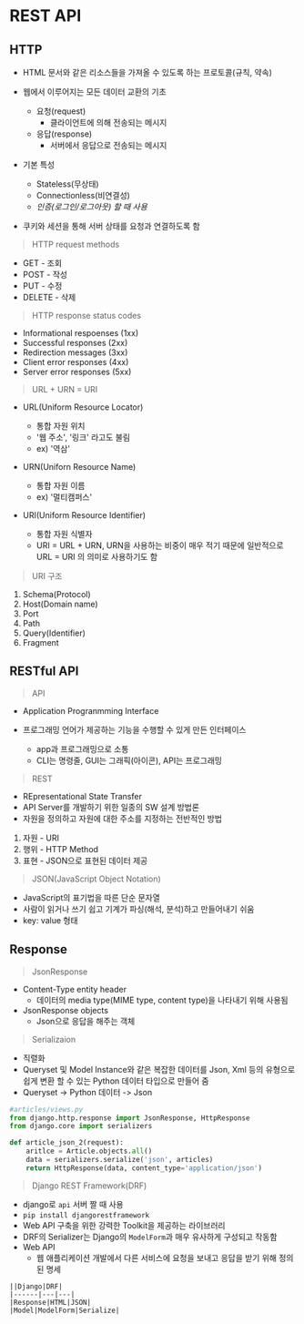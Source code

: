 # REST API

## HTTP

- HTML 문서와 같은 리소스들을 가져올 수 있도록 하는 프로토콜(규칙, 약속)

- 웹에서 이루어지는 모든 데이터 교환의 기초
  - 요청(request)
    - 클라이언트에 의해 전송되는 메시지
  - 응답(response)
    - 서버에서 응답으로 전송되는 메시지

- 기본 특성
  - Stateless(무상태)
  - Connectionless(비연결성)
  - *인증(로그인/로그아웃) 할 때 사용*
- 쿠키와 세션을 통해 서버 상태를 요청과 연결하도록 함

> HTTP request methods

- GET - 조회
- POST - 작성
- PUT - 수정
- DELETE - 삭제

> HTTP response status codes

- Informational respoenses (1xx)
- Successful responses (2xx)
- Redirection messages (3xx)
- Client error responses (4xx)
- Server error responses (5xx)

> URL + URN = URI

- URL(Uniform Resource Locator)
  - 통합 자원 위치
  - '웹 주소', '링크' 라고도 불림
  - ex) '역삼'
- URN(Uniforn Resource Name)
  - 통합 자원 이름
  - ex) '멀티캠퍼스'

- URI(Uniform Resource Identifier)
  - 통합 자원 식별자
  - URI = URL + URN,  URN을 사용하는 비중이 매우 적기 때문에 일반적으로 URL = URI 의 의미로 사용하기도 함

> URI 구조

1. Schema(Protocol)
2. Host(Domain name)
3. Port
4. Path
5. Query(Identifier)
6. Fragment

## RESTful API

> API

- Application Progranmming Interface

- 프로그래밍 언어가 제공하는 기능을 수행할 수 있게 만든 인터페이스
  - app과 프로그래밍으로 소통
  - CLI는 명령줄, GUI는 그래픽(아이콘), API는 프로그래밍

> REST

- REpresentational State Transfer
- API Server를 개발하기 위한 일종의 SW 설계 방법론
- 자원을 정의하고 자원에 대한 주소를 지정하는 전반적인 방법

1. 자원 - URI
2. 행위 - HTTP Method
3. 표현 - JSON으로 표현된 데이터 제공

> JSON(JavaScript Object Notation)

- JavaScript의 표기법을 따른 단순 문자열
- 사람이 읽거나 쓰기 쉽고 기계가 파싱(해석,  분석)하고 만들어내기 쉬움
- key: value 형태

## Response

> JsonResponse

- Content-Type entity header
  - 데이터의 media type(MIME type, content type)을 나타내기 위해 사용됨
- JsonResponse objects
  - Json으로 응답을 해주는 객체

> Serializaion

- 직렬화
- Queryset 및 Model Instance와 같은 복잡한 데이터를 Json, Xml 등의 유형으로 쉽게 변환 할 수 있는 Python 데이터 타입으로 만들어 줌
-  Queryset -> Python 데이터 -> Json

```python
#articles/views.py
from django.http.response import JsonResponse, HttpResponse
from django.core import serializers

def article_json_2(request):
    aritlce = Article.objects.all()
    data = serializers.serialize('json', articles)
    return HttpResponse(data, content_type='application/json')
```

> Django REST Framework(DRF)

- django로 `api` 서버 짤 때 사용
- `pip install djangorestframework`
- Web API 구축을 위한 강력한 Toolkit을 제공하는 라이브러리
- DRF의 Serializer는 Django의 `ModelForm`과 매우 유사하게 구성되고 작동함
- Web API
  - 웹 애플리케이션 개발에서 다른 서비스에 요청을 보내고 응답을 받기 위해 정의된 명세

```
||Django|DRF|
|------|---|---|
|Response|HTML|JSON|
|Model|ModelForm|Serialize|
```

